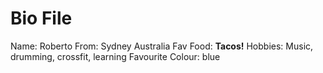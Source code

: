 <h1> Bio File </h1>

Name: Roberto
From: Sydney Australia
Fav Food: **Tacos!**
Hobbies: Music, drumming, crossfit, learning
Favourite Colour: blue
